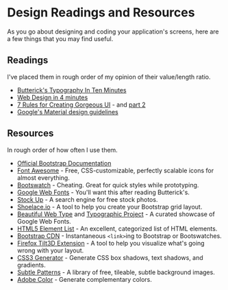 # Design Readings and Resources

As you go about designing and coding your application's screens, here are a few things that you may find useful.

## Readings

I've placed them in rough order of my opinion of their value/length ratio.

 - [Butterick's Typography In Ten Minutes](http://practicaltypography.com/typography-in-ten-minutes.html)
 - [Web Design in 4 minutes](http://jgthms.com/web-design-in-4-minutes/)
 - [7 Rules for Creating Gorgeous UI](https://medium.com/@erikdkennedy/7-rules-for-creating-gorgeous-ui-part-1-559d4e805cda) - and [part 2](https://medium.com/@erikdkennedy/7-rules-for-creating-gorgeous-ui-part-2-430de537ba96)
 - [Google's Material design guidelines](https://material.io/guidelines/material-design/introduction.html)
 
## Resources

In rough order of how often I use them.

 - [Official Bootstrap Documentation](http://getbootstrap.com/components/)
 - [Font Awesome](http://fortawesome.github.io/Font-Awesome/icons/) - Free, CSS-customizable, perfectly scalable icons for almost everything.
 - [Bootswatch](http://bootswatch.com) - Cheating. Great for quick styles while prototyping.
 - [Google Web Fonts](https://www.google.com/fonts) - You'll want this after reading Butterick's.
 - [Stock Up](http://www.sitebuilderreport.com/stock-up) - A search engine for free stock photos.
 - [Shoelace.io](http://shoelace.io) - A tool to help you create your Bootstrap grid layout.
 - [Beautiful Web Type](http://hellohappy.org/beautiful-web-type/?1) and [Typographic Project](http://femmebot.github.io/google-type/) - A curated showcase of Google Web Fonts.
 - [HTML5 Element List](https://developer.mozilla.org/en-US/docs/Web/Guide/HTML/HTML5/HTML5_element_list) - An excellent, categorized list of HTML elements.
 - [Bootstrap CDN](http://www.bootstrapcdn.com/) - Instantaneous `<link>`ing to Bootstrap or Bootswatches.
 - [Firefox Tilt3D Extension](https://addons.mozilla.org/en-US/firefox/addon/tilt/) - A tool to help you visualize what's going wrong with your layout.
 - [CSS3 Generator](http://css3gen.com/box-shadow/) - Generate CSS box shadows, text shadows, and gradients. 
 - [Subtle Patterns](http://subtlepatterns.com) - A library of free, tileable, subtle background images.
 - [Adobe Color](http://color.adobe.com) - Generate complementary colors.
 